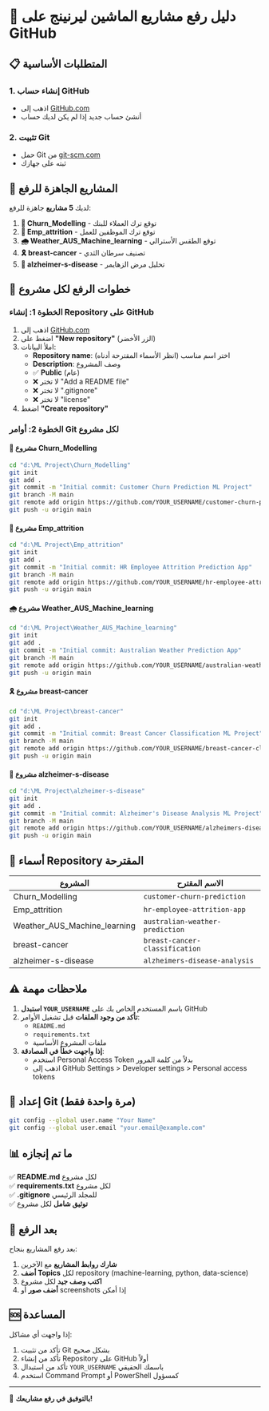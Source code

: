 # 🚀 دليل رفع مشاريع الماشين ليرنينج على GitHub

## 📋 المتطلبات الأساسية

### 1. إنشاء حساب GitHub
- اذهب إلى [GitHub.com](https://github.com)
- أنشئ حساب جديد إذا لم يكن لديك حساب

### 2. تثبيت Git
- حمل Git من [git-scm.com](https://git-scm.com)
- ثبته على جهازك

## 🎯 المشاريع الجاهزة للرفع

لديك **5 مشاريع** جاهزة للرفع:

1. **🏦 Churn_Modelling** - توقع ترك العملاء للبنك
2. **👥 Emp_attrition** - توقع ترك الموظفين للعمل
3. **🌧️ Weather_AUS_Machine_learning** - توقع الطقس الأسترالي
4. **🎗️ breast-cancer** - تصنيف سرطان الثدي
5. **🧠 alzheimer-s-disease** - تحليل مرض الزهايمر

## 📝 خطوات الرفع لكل مشروع

### الخطوة 1: إنشاء Repository على GitHub

1. اذهب إلى [GitHub.com](https://github.com)
2. اضغط على **"New repository"** (الزر الأخضر)
3. املأ البيانات:
   - **Repository name**: اختر اسم مناسب (انظر الأسماء المقترحة أدناه)
   - **Description**: وصف المشروع
   - ✅ **Public** (عام)
   - ❌ لا تختر "Add a README file"
   - ❌ لا تختر ".gitignore"
   - ❌ لا تختر "license"
4. اضغط **"Create repository"**

### الخطوة 2: أوامر Git لكل مشروع

#### 🏦 مشروع Churn_Modelling
```bash
cd "d:\ML Project\Churn_Modelling"
git init
git add .
git commit -m "Initial commit: Customer Churn Prediction ML Project"
git branch -M main
git remote add origin https://github.com/YOUR_USERNAME/customer-churn-prediction.git
git push -u origin main
```

#### 👥 مشروع Emp_attrition
```bash
cd "d:\ML Project\Emp_attrition"
git init
git add .
git commit -m "Initial commit: HR Employee Attrition Prediction App"
git branch -M main
git remote add origin https://github.com/YOUR_USERNAME/hr-employee-attrition-app.git
git push -u origin main
```

#### 🌧️ مشروع Weather_AUS_Machine_learning
```bash
cd "d:\ML Project\Weather_AUS_Machine_learning"
git init
git add .
git commit -m "Initial commit: Australian Weather Prediction App"
git branch -M main
git remote add origin https://github.com/YOUR_USERNAME/australian-weather-prediction.git
git push -u origin main
```

#### 🎗️ مشروع breast-cancer
```bash
cd "d:\ML Project\breast-cancer"
git init
git add .
git commit -m "Initial commit: Breast Cancer Classification ML Project"
git branch -M main
git remote add origin https://github.com/YOUR_USERNAME/breast-cancer-classification.git
git push -u origin main
```

#### 🧠 مشروع alzheimer-s-disease
```bash
cd "d:\ML Project\alzheimer-s-disease"
git init
git add .
git commit -m "Initial commit: Alzheimer's Disease Analysis ML Project"
git branch -M main
git remote add origin https://github.com/YOUR_USERNAME/alzheimers-disease-analysis.git
git push -u origin main
```

## 📛 أسماء Repository المقترحة

| المشروع | الاسم المقترح |
|---------|---------------|
| Churn_Modelling | `customer-churn-prediction` |
| Emp_attrition | `hr-employee-attrition-app` |
| Weather_AUS_Machine_learning | `australian-weather-prediction` |
| breast-cancer | `breast-cancer-classification` |
| alzheimer-s-disease | `alzheimers-disease-analysis` |

## ⚠️ ملاحظات مهمة

1. **استبدل `YOUR_USERNAME`** باسم المستخدم الخاص بك على GitHub
2. **تأكد من وجود الملفات** قبل تشغيل الأوامر:
   - `README.md`
   - `requirements.txt`
   - ملفات المشروع الأساسية
3. **إذا واجهت خطأ في المصادقة**:
   - استخدم Personal Access Token بدلاً من كلمة المرور
   - اذهب إلى GitHub Settings > Developer settings > Personal access tokens

## 🔧 إعداد Git (مرة واحدة فقط)

```bash
git config --global user.name "Your Name"
git config --global user.email "your.email@example.com"
```

## 📊 ما تم إنجازه

✅ **README.md** لكل مشروع  
✅ **requirements.txt** لكل مشروع  
✅ **.gitignore** للمجلد الرئيسي  
✅ **توثيق شامل** لكل مشروع  

## 🎉 بعد الرفع

بعد رفع المشاريع بنجاح:
1. **شارك روابط المشاريع** مع الآخرين
2. **أضف Topics** لكل repository (machine-learning, python, data-science)
3. **اكتب وصف جيد** لكل مشروع
4. **أضف صور** أو screenshots إذا أمكن

## 🆘 المساعدة

إذا واجهت أي مشاكل:
1. تأكد من تثبيت Git بشكل صحيح
2. تأكد من إنشاء Repository على GitHub أولاً
3. تأكد من استبدال `YOUR_USERNAME` باسمك الحقيقي
4. استخدم Command Prompt أو PowerShell كمسؤول

---
🌟 **بالتوفيق في رفع مشاريعك!**
